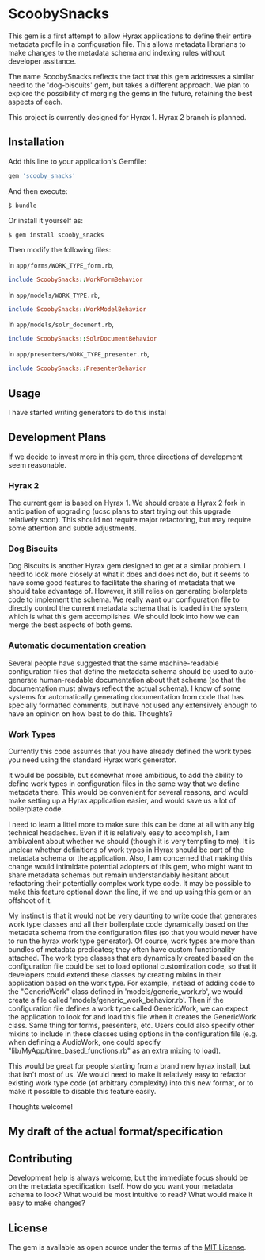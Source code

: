 # ScoobySnacks

This gem is a first attempt to allow Hyrax applications to define their entire metadata profile in a configuration file. This allows metadata librarians to make changes to the metadata schema and indexing rules without developer assitance. 

The name ScoobySnacks reflects the fact that this gem addresses a similar need to the 'dog-biscuits' gem, but takes a different approach. We plan to explore the possibility of merging the gems in the future, retaining the best aspects of each. 

This project is currently designed for Hyrax 1. Hyrax 2 branch is planned. 


## Installation

Add this line to your application's Gemfile:

```ruby
gem 'scooby_snacks'
```

And then execute:

    $ bundle

Or install it yourself as:

    $ gem install scooby_snacks

Then modify the following files:

In `app/forms/WORK_TYPE_form.rb`,
```ruby
include ScoobySnacks::WorkFormBehavior
```

In `app/models/WORK_TYPE.rb`,
```ruby
include ScoobySnacks::WorkModelBehavior
```

In `app/models/solr_document.rb`,
```ruby
include ScoobySnacks::SolrDocumentBehavior
```

In `app/presenters/WORK_TYPE_presenter.rb`,
```ruby
include ScoobySnacks::PresenterBehavior
```





## Usage

I have started writing generators to do this instal

## Development Plans

If we decide to invest more in this gem, three directions of development seem reasonable.

### Hyrax 2

The current gem is based on Hyrax 1. We should create a Hyrax 2 fork in anticipation of upgrading (ucsc plans to start trying out this upgrade relatively soon). This should not require major refactoring, but may require some attention and subtle adjustments. 

### Dog Biscuits 

Dog Biscuits is another Hyrax gem designed to get at a similar problem. I need to look more closely at what it does and does not do, but it seems to have some good features to facilitate the sharing of metadata that we should take advantage of. However, it still relies on generating biolerplate code to implement the schema. We really want our configuration file to directly control the current metadata schema that is loaded in the system, which is what this gem accomplishes. We should look into how we can merge the best aspects of both gems. 

### Automatic documentation creation

Several people have suggested that the same machine-readable configuration files that define the metadata schema should be used to auto-generate human-readable documentation about that schema (so that the documentation must always reflect the actual schema). I know of some systems for automatically generating documentation from code that has specially formatted comments, but have not used any extensively enough to have an opinion on how best to do this. Thoughts?

### Work Types

Currently this code assumes that you have already defined the work types you need using the standard Hyrax work generator.

It would be possible, but somewhat more ambitious, to add the ability to define work types in configuration files in the same way that we define metadata there. This would be convenient for several reasons, and would make setting up a Hyrax application easier, and would save us a lot of boilerplate code.

I need to learn a littel more to make sure this can be done at all with any big technical headaches. Even if it is relatively easy to accomplish, I am ambivalent about whether we should (though it is very tempting to me). It is unclear whether definitions of work types in Hyrax should be part of the metadata schema or the application. 
Also, I am concerned that making this change would intimidate potential adopters of this gem, who might want to share metadata schemas but remain understandably hesitant about refactoring their potentially complex work type code. It may be possible to make this feature optional down the line, if we end up using this gem or an offshoot of it.  

My instinct is that it would not be very daunting to write code that generates work type classes and all their boilerplate code dynamically based on the metadata schema from the configuration files (so that you would never have to run the hyrax work type generator). Of course, work types are more than bundles of metadata predicates; they often have custom functionality attached. The work type classes that are dynamically created based on the configuration file could be set to load optional customization code, so that it developers could extend these classes by creating mixins in their application based on the work type. 
For example, instead of adding code to the "GenericWork" class defined in 'models/generic_work.rb', we would create a file called 'models/generic_work_behavior.rb'. Then if the configuration file defines a work type called GenericWork, we can expect the application to look for and load this file when it creates the GenericWork class. Same thing for forms, presenters, etc. Users could also specify other mixins to include in these classes using options in the configuration file (e.g. when defining a AudioWork, one could specify "lib/MyApp/time_based_functions.rb" as an extra mixing to load).

This would be great for people starting from a brand new hyrax install, but that isn't most of us. We would need to make it relatively easy to refactor existing work type code (of arbitrary complexity) into this new format, or to make it possible to disable this feature easily.

Thoughts welcome!

## My draft of the actual format/specification
## Contributing

Development help is always welcome, but the immediate focus should be on the metadata specification itself. How do you want your metadata schema to look? What would be most intuitive to read? What would make it easy to make changes?

## License

The gem is available as open source under the terms of the [MIT License](http://opensource.org/licenses/MIT).
